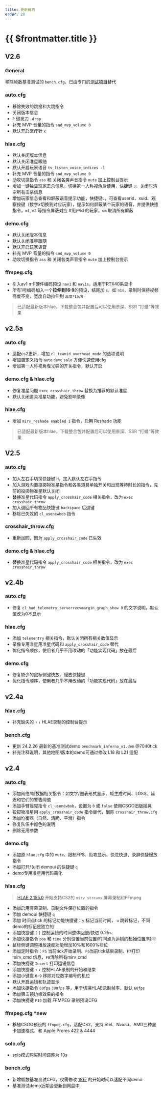```yaml
---
title: 更新日志
order: 20
---
```


# {{ $frontmatter.title }}

## V2.6

### General

移除帧数基准测试的 `bench.cfg`，已由专门的[测试项目](https://github.com/Purple-CSGO/cs2-fps-benchmark)替代

### auto.cfg

- 移除失效的跳投和大跳指令
- 关闭版本信息
- `P` 键发刀 `.drop`
- 补充 MVP 音量的指令 `snd_mvp_volume 0`
- 默认开启医疗针 `x`

### hlae.cfg

- 默认关闭版本信息
- 默认关闭准星跟随
- 默认开启玩家语音 `tv_listen_voice_indices -1`
- 补充 MVP 音量的指令 `snd_mvp_volume 0`
- 助攻切换指令 `ass` 和 关闭各类声音指令 `mute` 加上控制台提示
- 增加一键独显玩家击杀信息，切换第一人称视角后使用，快捷键 `J`，关闭时清空所有击杀信息
- 增加玩家信息查看和屏蔽语音提示功能，快捷键`L`，可查看userid、xuid、观察按键（数字x切换到对应玩家），提示如何屏蔽某个玩家的语音，并提供快捷指令，`m1`, `m2` 等指令屏蔽对应 #用户id 的玩家，`um` 取消所有屏蔽

### demo.cfg

- 默认关闭版本信息
- 默认关闭准星跟随
- 默认开启玩家语音
- 补充 MVP 音量的指令 `snd_mvp_volume 0`
- 助攻切换指令 `ass` 和 关闭各类声音指令 `mute` 加上控制台提示

### ffmpeg.cfg

- 引入av1 n卡硬件编码预设 `nav1` 和 `nav1s`，适用于RTX40系显卡
- 所有1号编码加入一个**拉伸到16:9**的预设，结尾加 `s`，如 `n1s`，录制时保持视频高度不变，宽度自动拉伸到 `高度*16/9`

> 已适配最新版本hlae，下载整合包并配置后可以使用景深、SSR “打蜡”等效果

## v2.5a

### auto.cfg

- 适配cs2更新，增加 `cl_teamid_overhead_mode` 的选项说明
- 增加自定义指令 `auto` `demo` `solo` 方便快速使用cfg
- 增加第一人称视角曳光弹的开关指令，默认开启

### demo.cfg & hlae.cfg
- 修复准星问题 `exec crosshair_throw` 替换为推荐的默认准星
- 默认关闭道具准星功能，避免影响录像

### hlae.cfg
- 增加 `mirv_reshade enabled 1` 指令，启用 Reshade 功能

> 已适配最新版本hlae，下载整合包并配置后可以使用景深、SSR “打蜡”等效果


## V2.5

### auto.cfg

- 加入左右手切换快捷键 `H`，加入默认左右手指令
- 加入游戏内置投掷物准星指令和各类道具单独开关和出现等待时长的指令，先前的投掷物准星默认关闭
- 替换准星代码指令 `apply_crosshair_code` 相关指令，改为 `exec crosshair_throw`
- 加入退回所有物品快捷键 `backspace` 后退键
- 移除已失效的 `cl_usenewbob` 指令

### crosshair_throw.cfg
- 重新加回，因为 `apply_crosshair_code` 已失效

### demo.cfg & hlae.cfg
- 替换准星代码指令 `apply_crosshair_code` 相关指令，改为 `exec crosshair_throw`


## v2.4b

### auto.cfg

- 修复 `cl_hud_telemetry_serverrecvmargin_graph_show 0` 的文字说明，默认值改为0不显示

### hlae.cfg

- 添加 `telementry` 相关指令，默认关闭所有相关数值显示
- 录像专用准星用准星代码和 `apply_crosshair_code` 替代
- 优化指令顺序，使用者几乎不用改动的「功能实现代码」放在最后

### demo.cfg

- 修复缺少的鼠标侧键快放、慢放快捷键
- 优化指令顺序，使用者几乎不用改动的「功能实现代码」放在最后

## v2.4a

### hlae.cfg

- 补充缺失的 `↑` `↓` HLAE录制的控制台提示

### bench.cfg

- 更新 24.2.26 最新的基准测试demo `benchmark_inferno_v1.dem` @7040tick
- 补充注释说明，其他地图/版本的demo可通过修改 L18 和 L21 适配

## v2.4

### auto.cfg

- 添加网络/帧数据相关指令：如文字/图表形式显示、帧生成时间、LOSS、延迟和它们的警告阈值
- 添加手臂摇晃指令 `cl_usenewbob`，设置为 `0` 或 `false` 使用CSGO旧版摇晃
- 投掷物准星用 `apply_crosshair_code` 指令替代，删除 `crosshair_throw.cfg`
- 添加均衡器（自然、清脆、平滑）指令
- 修复队伍中颜色的说明
- 删除无用参数

### demo.cfg

- 添加原 `hlae.cfg` 中的 `mute`、限制FPS、助攻显示、快进快退、录屏快捷慢放指令
- 添加打开/关闭 demoui 的快捷键 `q`
- demo专用准星用代码简化

### hlae.cfg

> [HLAE 2.155.0](https://github.com/advancedfx/advancedfx/releases/tag/v2.155.0) 开始支持CS2的 `mirv_streams` 屏幕录制和FFmpeg

- 添加启用屏幕录制、录制文件保存位置的指令
- 添加 demoui 快捷键 `q`
- 添加 时间点tick 的标记功能快捷键：`y` 标记当前时间， `u` 跳转标记，不同demo的标记是独立的
- 添加快捷键 `[` `]` 控制运镜的时间整体回退/快进 0.25s
- 添加快捷指令 `pos` 和 `time` 分别设置当前位置/时间点为运镜的起始位置/时间
- 鼠标侧键调整播放速度功能增加10%和1600%档位
- 添加定时指令：`F5` 当前tick开始录制、`F6`当前tick结束录制、`F7`打印 mirv_cmd 信息，`F8`清除所有mirv_cmd
- 添加快捷键 `Insert` 打印运镜信息
- 添加快捷键 `↑` `↓` 控制HLAE录制的开始和结束
- 添加小键盘 `0~9` 移除对应数字编号的机位
- 默认开启运镜和轨迹显示
- 添加快捷指令 `60fps` `300fps` 等，用于切换HLAE录制帧率，默认 `60fps`
- 添加狙击镜边缘效果的指令
- 添加快捷键 `F10` 加载 FFMPEG 录制预设CFG

### ffmpeg.cfg *new

- 移植CSGO预设的 `ffmpeg.cfg`，适配CS2，支持Intel、Nvidia、AMD三种显卡加速格式，和 Apple Prores 422 & 4444

### solo.cfg

- solo模式购买时间调整为 10s

### bench.cfg

- 新增帧数基准测试CFG，仅需修改 [18行](https://github.com/Purple-CSGO/CS2-Config-Presets/blob/master/bench.cfg#L18) 的开始时间以适配不同demo
- 基准测试demo近期会更新到网盘中
